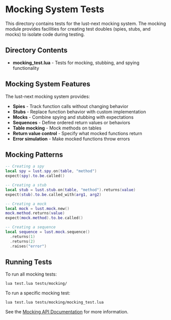 # Mocking System Tests

This directory contains tests for the lust-next mocking system. The mocking module provides facilities for creating test doubles (spies, stubs, and mocks) to isolate code during testing.

## Directory Contents

- **mocking_test.lua** - Tests for mocking, stubbing, and spying functionality

## Mocking System Features

The lust-next mocking system provides:

- **Spies** - Track function calls without changing behavior
- **Stubs** - Replace function behavior with custom implementation
- **Mocks** - Combine spying and stubbing with expectations
- **Sequences** - Define ordered return values or behaviors
- **Table mocking** - Mock methods on tables
- **Return value control** - Specify what mocked functions return
- **Error simulation** - Make mocked functions throw errors

## Mocking Patterns

```lua
-- Creating a spy
local spy = lust.spy.on(table, "method")
expect(spy).to.be.called()

-- Creating a stub
local stub = lust.stub.on(table, "method").returns(value)
expect(stub).to.be.called_with(arg1, arg2)

-- Creating a mock
local mock = lust.mock.new()
mock.method.returns(value)
expect(mock.method).to.be.called()

-- Creating a sequence
local sequence = lust.mock.sequence()
  .returns(1)
  .returns(2)
  .raises("error")
```

## Running Tests

To run all mocking tests:
```
lua test.lua tests/mocking/
```

To run a specific mocking test:
```
lua test.lua tests/mocking/mocking_test.lua
```

See the [Mocking API Documentation](/docs/api/mocking.md) for more information.